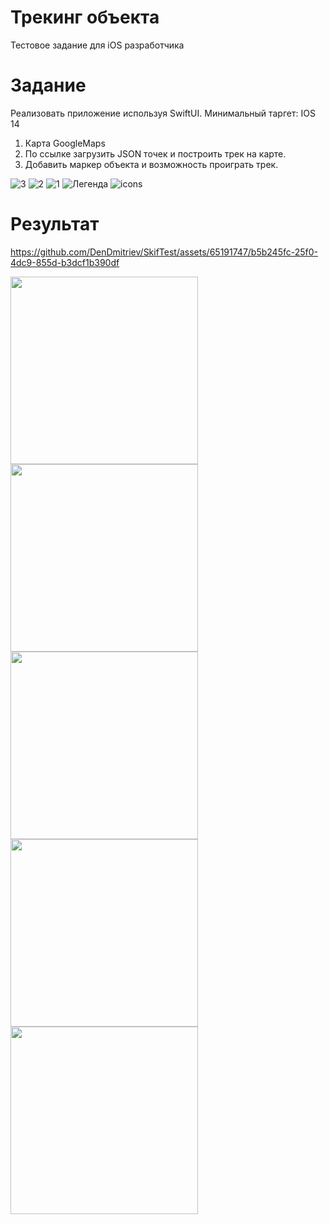 # Трекинг объекта
Тестовое задание для iOS разработчика

# Задание
Реализовать приложение используя SwiftUI. Минимальный таргет: IOS 14

1. Карта GoogleMaps
2. По ссылке загрузить JSON точек и построить трек на карте.
3. Добавить маркер объекта и возможность проиграть трек.

![3](https://github.com/DenDmitriev/SkifTest/assets/65191747/7e965f2f-6bd6-4f3f-8f4c-98c1ced16d28)
![2](https://github.com/DenDmitriev/SkifTest/assets/65191747/9a2702af-7a3c-45ca-9a14-e6f6dda25303)
![1](https://github.com/DenDmitriev/SkifTest/assets/65191747/9683e53d-7580-47f1-84f6-661bc2384f5d)
![Легенда](https://github.com/DenDmitriev/SkifTest/assets/65191747/4b0bb1a0-6a75-413e-ac2b-3429bdd58a12)
![icons](https://github.com/DenDmitriev/SkifTest/assets/65191747/1d281475-6709-41fc-b097-38799563916a)

# Результат

https://github.com/DenDmitriev/SkifTest/assets/65191747/b5b245fc-25f0-4dc9-855d-b3dcf1b390df

<img src='https://github.com/DenDmitriev/SkifTest/assets/65191747/f903796e-4569-457a-aff4-f4b283920f5a' width='300'>
<img src='https://github.com/DenDmitriev/SkifTest/assets/65191747/1e8bfcf7-3224-4ce3-b4a4-fef150f01858' width='300'>
<img src='https://github.com/DenDmitriev/SkifTest/assets/65191747/5ae92876-68b3-475c-b92b-b1694a2eafba' width='300'>
<img src='https://github.com/DenDmitriev/SkifTest/assets/65191747/d3b23424-4d3a-4acd-a63a-b4374ece8dd7' width='300'>
<img src='https://github.com/DenDmitriev/SkifTest/assets/65191747/ceb85322-7b87-487d-b9df-d2d61ee507a8' width='300'>
